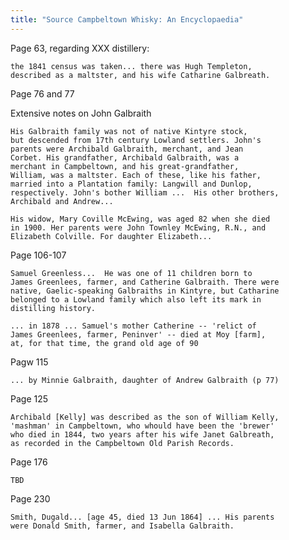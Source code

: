```yaml
---
title: "Source Campbeltown Whisky: An Encyclopaedia"
---
```



Page 63, regarding XXX distillery:

    the 1841 census was taken... there was Hugh Templeton,
    described as a maltster, and his wife Catharine Galbreath.
   
Page 76 and 77

Extensive notes on John Galbraith

    His Galbraith family was not of native Kintyre stock, 
    but descended from 17th century Lowland settlers. John's
    parents were Archibald Galbraith, merchant, and Jean
    Corbet. His grandfather, Archibald Galbraith, was a
    merchant in Campbeltown, and his great-grandfather,
    William, was a maltster. Each of these, like his father,
    married into a Plantation family: Langwill and Dunlop,
    respectively. John's bother William ...  His other brothers,
    Archibald and Andrew...
   
    His widow, Mary Coville McEwing, was aged 82 when she died
    in 1900. Her parents were John Townley McEwing, R.N., and 
    Elizabeth Colville. For daughter Elizabeth...
 
 Page 106-107
 
    Samuel Greenless...  He was one of 11 children born to
    James Greenlees, farmer, and Catherine Galbraith. There were
    native, Gaelic-speaking Galbraiths in Kintyre, but Catharine
    belonged to a Lowland family which also left its mark in
    distilling history.
    
    ... in 1878 ... Samuel's mother Catherine -- 'relict of 
    James Greenlees, farmer, Peninver' -- died at Moy [farm],
    at, for that time, the grand old age of 90
    
Pagw 115

    ... by Minnie Galbraith, daughter of Andrew Galbraith (p 77)
   
Page 125

    Archibald [Kelly] was described as the son of William Kelly,
    'mashman' in Campbeltown, who whould have been the 'brewer'
    who died in 1844, two years after his wife Janet Galbreath,
    as recorded in the Campbeltown Old Parish Records.
    
Page 176

    TBD
    
Page 230

    Smith, Dugald... [age 45, died 13 Jun 1864] ... His parents
    were Donald Smith, farmer, and Isabella Galbraith.
    
 
   
